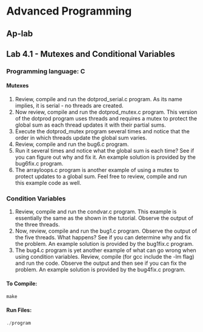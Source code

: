 # Advanced Programming 
## Ap-lab
## Lab 4.1 - Mutexes and Conditional Variables
### Programming language: C
#### Mutexes

1. Review, compile and run the dotprod_serial.c program. As its name implies, it is serial - no threads are created.
2. Now review, compile and run the dotprod_mutex.c program. This version of the dotprod program uses threads and requires a mutex to protect the global sum as each thread updates it with their partial sums.
3. Execute the dotprod_mutex program several times and notice that the order in which threads update the global sum varies.
4. Review, compile and run the bug6.c program.
5. Run it several times and notice what the global sum is each time? See if you can figure out why and fix it. An example solution is provided by the bug6fix.c program.
6. The arrayloops.c program is another example of using a mutex to protect updates to a global sum. Feel free to review, compile and run this example code as well.

### Condition Variables
1.  Review, compile and run the condvar.c program. This example is essentially the same as the shown in the tutorial. Observe the output of the three threads.
2. Now, review, compile and run the bug1.c program. Observe the output of the five threads. What happens? See if you can determine why and fix the problem. An example solution is provided by the bug1fix.c program.
3. The bug4.c program is yet another example of what can go wrong when using condition variables. Review, compile (for gcc include the -lm flag) and run the code. Observe the output and then see if you can fix the problem. An example solution is provided by the bug4fix.c program.

#### To Compile:
```c
make
```

#### Run Files:
```c
./program
```
